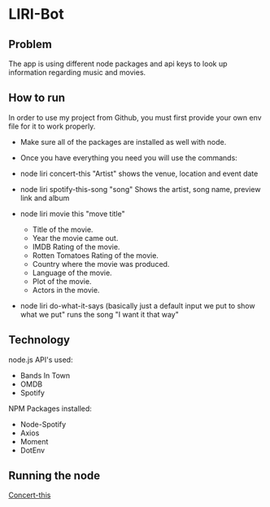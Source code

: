 # LIRI-Bot

## Problem 
The app is using different node packages and api keys to look up information regarding music and movies.

## How to run 
In order to use my project from Github, you must first provide your own env file for it to work properly. 
- Make sure all of the packages are installed as well with node.
- Once you have everything you need you will use the commands:
- node liri concert-this "Artist"
shows the venue, location and event date
- node liri  spotify-this-song "song"
Shows the artist, song name, preview link and album
- node liri movie this "move title"
  * Title of the movie.
  * Year the movie came out.
  * IMDB Rating of the movie.
  * Rotten Tomatoes Rating of the movie.
  * Country where the movie was produced.
  * Language of the movie.
  * Plot of the movie.
  * Actors in the movie.

- node liri do-what-it-says (basically just a default input we put to show what we put"
runs the song "I want it that way"

## Technology 
node.js
API's used:
- Bands In Town
- OMDB
- Spotify

NPM Packages installed:
- Node-Spotify
- Axios
- Moment 
- DotEnv

## Running the node
[Concert-this](https://github.com/hunterhilado/LIRI-Bot/blob/master/images/concert-this.jpg)
